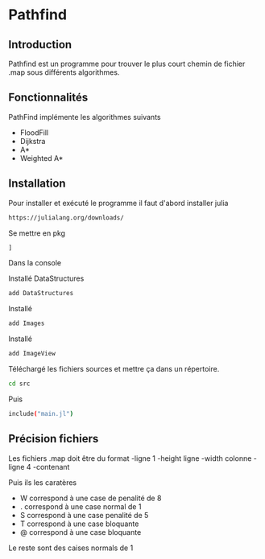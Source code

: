 # Pathfind

## Introduction

Pathfind est un programme pour trouver le plus court chemin de fichier .map sous différents algorithmes.

## Fonctionnalités

PathFind implémente les algorithmes suivants
- FloodFill
- Dijkstra
- A*
- Weighted A*

## Installation

Pour installer et exécuté le programme il faut d'abord installer julia

```sh
https://julialang.org/downloads/
```
Se mettre en pkg
```sh
]
```
Dans la console 

Installé DataStructures
```sh
add DataStructures
```
Installé
```sh
add Images
```

Installé
```sh
add ImageView
```

Téléchargé les fichiers sources et mettre ça dans un répertoire. 
```sh
cd src
```

Puis 
```sh
include("main.jl")
```

## Précision fichiers

Les fichiers .map doit être du format 
-ligne 1 
-height ligne
-width colonne
-ligne 4
-contenant

Puis ils les caratères
- W correspond à une case de penalité de 8
- . correspond à une case normal de 1
- S correspond à une case penalité de 5
- T correspond à une case bloquante
- @ correspond à une case bloquante

Le reste sont des caises normals de 1





